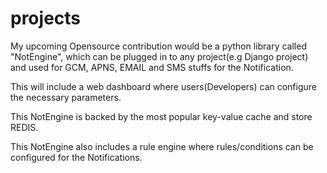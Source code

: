 projects
========
My upcoming Opensource contribution would be a python library called "NotEngine", which can be plugged in to any project(e.g Django project) and used for GCM, APNS, EMAIL and SMS stuffs for the Notification.

This will include a web dashboard where users(Developers) can configure the necessary parameters.

This NotEngine is backed by the most popular key-value cache and store REDIS.

This NotEngine also includes a rule engine where rules/conditions can be configured for the Notifications.

